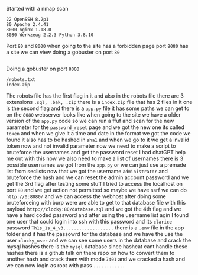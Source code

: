 Started with a nmap scan
```
22 OpenSSH 8.2p1
80 Apache 2.4.41
8000 nginx 1.18.0
8080 Werkzeug 2.2.3 Python 3.8.10
```
Port `80` and `8000` when going to the site has a forbidden page port `8080` has a site we can view  doing a gobuster on port `80`
```

```
Doing a gobuster on port `8000` 
```
/robots.txt 
index.zip
```
The robots file has the first flag in it and also in the robots file there are 3 extensions `.sql, .bak, .zip` there is a `index.zip` file that has 2 files in it one is the second flag and there is a `app.py` file it has some paths we can get to on the `8080` webserver looks like when going to the site we have a older version of the `app.py` code so we can run a ffuf and scan for the new parameter for the `password_reset` page and we got the new one its called `token` and when we give it a time and date in the format we got the code we found it also has to be hashed in `sha1` and when we go to it we get a invalid token now and not invalid parameter now we need to make a script to bruteforce the usernames and get the password reset I had chatGPT help me out with this now we also need to make a list of usernames there is 3 possible usernames we got from the `app.py`  or we can just use a premade list from seclists now that we got the username `administrator` and bruteforce the hash and we can reset the admin account password and we get the 3rd flag after testing some stuff I tried to access the localhost on port `80` and we get action not permitted so maybe we have ssrf we can do `http://0:8080/` and we can access the webhost after doing some bruteforceing with burp were are able to get to that database file with this payload `http://clocky:80/database.sql` and we got the 4th flag and we have a hard coded password and after using the username list agin I found one user that could login into ssh with this password and its `clarice` password `Th1s_1s_4_v3...................` there is a `.env` file in the app folder and it has the passowrd for the database and we have the use the user `clocky_user` and we can see some users in the database and crack the mysql hashes there is the `mysql` database since hashcat cant handle these hashes there is a github talk on there repo on how to convert them to another hash and crack them with mode `7401` and we cracked a hash and we can now login as root with pass `............` 